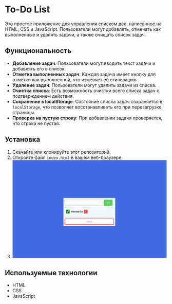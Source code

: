 # To-Do List

Это простое приложение для управления списком дел, написанное на HTML, CSS и JavaScript. Пользователи могут добавлять, отмечать как выполненные и удалять задачи, а также очищать список задач.

## Функциональность

- **Добавление задач**: Пользователи могут вводить текст задачи и добавлять его в список.
- **Отметка выполненных задач**: Каждая задача имеет кнопку для отметки как выполненной, что изменяет её стилизацию.
- **Удаление задач**: Пользователи могут удалить задачи из списка.
- **Очистка списка**: Есть возможность очистки всего списка задач с подтверждением действия.
- **Сохранение в localStorage**: Состояние списка задач сохраняется в `localStorage`, что позволяет восстанавливать его при перезагрузке страницы.
- **Проверка на пустую строку**: При добавлении задачи проверяется, что строка не пустая.

## Установка

1. Скачайте или клонируйте этот репозиторий.
2. Откройте файл `index.html` в вашем веб-браузере.
3. ![Пример изображения](Ex.png)

## Используемые технологии

- HTML
- CSS
- JavaScript
